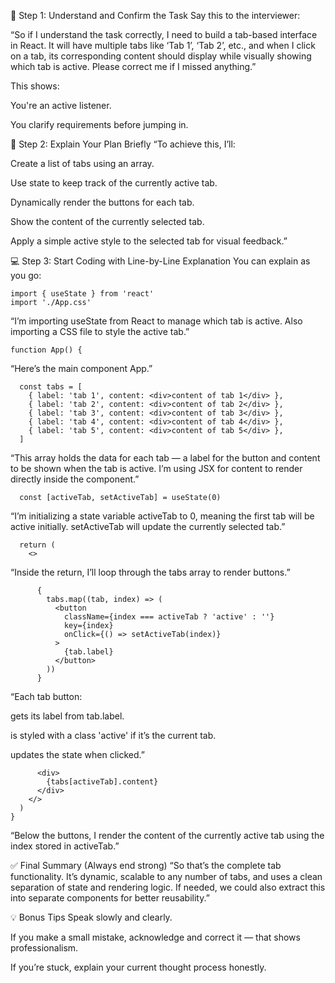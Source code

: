 💬 Step 1: Understand and Confirm the Task
Say this to the interviewer:

“So if I understand the task correctly, I need to build a tab-based interface in React. It will have multiple tabs like ‘Tab 1’, ‘Tab 2’, etc., and when I click on a tab, its corresponding content should display while visually showing which tab is active. Please correct me if I missed anything.”

This shows:

You're an active listener.

You clarify requirements before jumping in.

🧠 Step 2: Explain Your Plan Briefly
“To achieve this, I’ll:

Create a list of tabs using an array.

Use state to keep track of the currently active tab.

Dynamically render the buttons for each tab.

Show the content of the currently selected tab.

Apply a simple active style to the selected tab for visual feedback.”

💻 Step 3: Start Coding with Line-by-Line Explanation
You can explain as you go:

```
import { useState } from 'react'
import './App.css'
```
“I’m importing useState from React to manage which tab is active. Also importing a CSS file to style the active tab.”

```
function App() {
```
“Here’s the main component App.”

```
  const tabs = [
    { label: 'tab 1', content: <div>content of tab 1</div> },
    { label: 'tab 2', content: <div>content of tab 2</div> },
    { label: 'tab 3', content: <div>content of tab 3</div> },
    { label: 'tab 4', content: <div>content of tab 4</div> },
    { label: 'tab 5', content: <div>content of tab 5</div> },
  ]
```
“This array holds the data for each tab — a label for the button and content to be shown when the tab is active. I’m using JSX for content to render directly inside the component.”

```
  const [activeTab, setActiveTab] = useState(0)
```
“I’m initializing a state variable activeTab to 0, meaning the first tab will be active initially. setActiveTab will update the currently selected tab.”

```
  return (
    <>
```
“Inside the return, I’ll loop through the tabs array to render buttons.”

```
      {
        tabs.map((tab, index) => (
          <button
            className={index === activeTab ? 'active' : ''}
            key={index}
            onClick={() => setActiveTab(index)}
          >
            {tab.label}
          </button>
        ))
      }
```
“Each tab button:

gets its label from tab.label.

is styled with a class 'active' if it’s the current tab.

updates the state when clicked.”

```
      <div>
        {tabs[activeTab].content}
      </div>
    </>
  )
}
```
“Below the buttons, I render the content of the currently active tab using the index stored in activeTab.”



✅ Final Summary (Always end strong)
“So that’s the complete tab functionality. It’s dynamic, scalable to any number of tabs, and uses a clean separation of state and rendering logic. If needed, we could also extract this into separate components for better reusability.”

💡 Bonus Tips
Speak slowly and clearly.

If you make a small mistake, acknowledge and correct it — that shows professionalism.

If you’re stuck, explain your current thought process honestly.

